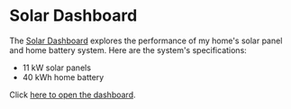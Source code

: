 # Solar Dashboard

The
[Solar Dashboard](https://craigahobbs.github.io/solar/#url=solar.md)
explores the performance of my home's solar panel and home battery system. Here are the system's
specifications:

- 11 kW solar panels
- 40 kWh home battery

Click [here to open the dashboard](https://craigahobbs.github.io/solar/#url=solar.md).
